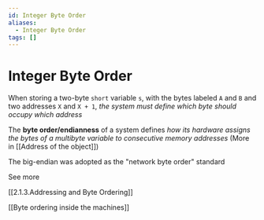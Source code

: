 ```yaml
---
id: Integer Byte Order
aliases:
  - Integer Byte Order
tags: []
---
```


# Integer Byte Order

When storing a two-byte `short` variable `s`, with the bytes labeled `A` and `B` and two addresses `X` and `X + 1`, _the system must define which byte should occupy which address_

The **byte order/endianness** of a system defines _how its hardware assigns the bytes of a multibyte variable to consecutive memory addresses_ (More in [[Address of the object]])

The big-endian was adopted as the "network byte order" standard

See more

[[2.1.3.Addressing and Byte Ordering]]

[[Byte ordering inside the machines]]

